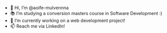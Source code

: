 - 👋 Hi, I’m @aoife-mulvennna
- 📚 I’m studying a conversion masters course in Software Development :)
- 🌱 I’m currently working on a web development project!
- 📫 Reach me via LinkedIn!

<!---
aoife-mulvennna/aoife-mulvennna is a ✨ special ✨ repository because its `README.md` (this file) appears on your GitHub profile.
You can click the Preview link to take a look at your changes.
--->

